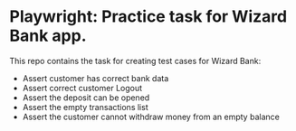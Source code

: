 # Playwright: Practice task for Wizard Bank app.

This repo contains the task for creating test cases for Wizard Bank:

- Assert customer has correct bank data
- Assert correct customer Logout
- Assert the deposit can be opened
- Assert the empty transactions list
- Assert the customer cannot withdraw money from an empty balance